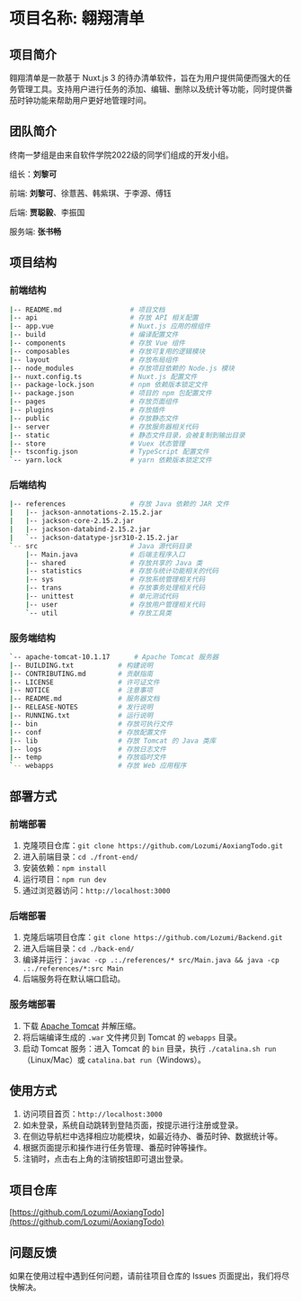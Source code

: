 # 项目名称: 翱翔清单

## 项目简介
翱翔清单是一款基于 Nuxt.js 3 的待办清单软件，旨在为用户提供简便而强大的任务管理工具。支持用户进行任务的添加、编辑、删除以及统计等功能，同时提供番茄时钟功能来帮助用户更好地管理时间。

## 团队简介
终南一梦组是由来自软件学院2022级的同学们组成的开发小组。

组长：**刘黎可**

前端: **刘黎可**、徐薏茜、韩紫琪、于李源、傅钰

后端: **贾聪毅**、李振国

服务端: **张书畅**

## 项目结构
### 前端结构
```bash
|-- README.md                 # 项目文档
|-- api                       # 存放 API 相关配置
|-- app.vue                   # Nuxt.js 应用的根组件
|-- build                     # 编译配置文件
|-- components                # 存放 Vue 组件
|-- composables               # 存放可复用的逻辑模块
|-- layout                    # 存放布局组件
|-- node_modules              # 存放项目依赖的 Node.js 模块
|-- nuxt.config.ts            # Nuxt.js 配置文件
|-- package-lock.json         # npm 依赖版本锁定文件
|-- package.json              # 项目的 npm 包配置文件
|-- pages                     # 存放页面组件
|-- plugins                   # 存放插件
|-- public                    # 存放静态文件
|-- server                    # 存放服务器相关代码
|-- static                    # 静态文件目录，会被复制到输出目录
|-- store                     # Vuex 状态管理
|-- tsconfig.json             # TypeScript 配置文件
`-- yarn.lock                 # yarn 依赖版本锁定文件
```
### 后端结构
```bash
|-- references                # 存放 Java 依赖的 JAR 文件
|   |-- jackson-annotations-2.15.2.jar
|   |-- jackson-core-2.15.2.jar
|   |-- jackson-databind-2.15.2.jar
|   `-- jackson-datatype-jsr310-2.15.2.jar
`-- src                       # Java 源代码目录
    |-- Main.java             # 后端主程序入口
    |-- shared                # 存放共享的 Java 类
    |-- statistics            # 存放与统计功能相关的代码
    |-- sys                   # 存放系统管理相关代码
    |-- trans                 # 存放事务处理相关代码
    |-- unittest              # 单元测试代码
    |-- user                  # 存放用户管理相关代码
    `-- util                  # 存放工具类
```
### 服务端结构
```bash
`-- apache-tomcat-10.1.17      # Apache Tomcat 服务器
|-- BUILDING.txt           # 构建说明
|-- CONTRIBUTING.md        # 贡献指南
|-- LICENSE                # 许可证文件
|-- NOTICE                 # 注意事项
|-- README.md              # 服务器文档
|-- RELEASE-NOTES          # 发行说明
|-- RUNNING.txt            # 运行说明
|-- bin                    # 存放可执行文件
|-- conf                   # 存放配置文件
|-- lib                    # 存放 Tomcat 的 Java 类库
|-- logs                   # 存放日志文件
|-- temp                   # 存放临时文件
`-- webapps                # 存放 Web 应用程序
```

## 部署方式
### 前端部署
1. 克隆项目仓库：`git clone https://github.com/Lozumi/AoxiangTodo.git`
2. 进入前端目录：`cd ./front-end/`
3. 安装依赖：`npm install`
4. 运行项目：`npm run dev`
5. 通过浏览器访问：`http://localhost:3000`

### 后端部署
1. 克隆后端项目仓库：`git clone https://github.com/Lozumi/Backend.git`
2. 进入后端目录：`cd ./back-end/`
3. 编译并运行：`javac -cp .:./references/* src/Main.java && java -cp .:./references/*:src Main`
4. 后端服务将在默认端口启动。

### 服务端部署
1. 下载 [Apache Tomcat](http://tomcat.apache.org/) 并解压缩。
2. 将后端编译生成的 `.war` 文件拷贝到 Tomcat 的 `webapps` 目录。
3. 启动 Tomcat 服务：进入 Tomcat 的 `bin` 目录，执行 `./catalina.sh run`（Linux/Mac）或 `catalina.bat run`（Windows）。

## 使用方式
1. 访问项目首页：`http://localhost:3000`
2. 如未登录，系统自动跳转到登陆页面，按提示进行注册或登录。
3. 在侧边导航栏中选择相应功能模块，如最近待办、番茄时钟、数据统计等。
4. 根据页面提示和操作进行任务管理、番茄时钟等操作。
5. 注销时，点击右上角的注销按钮即可退出登录。

## 项目仓库
[https://github.com/Lozumi/AoxiangTodo](https://github.com/Lozumi/AoxiangTodo)

## 问题反馈
如果在使用过程中遇到任何问题，请前往项目仓库的 Issues 页面提出，我们将尽快解决。
